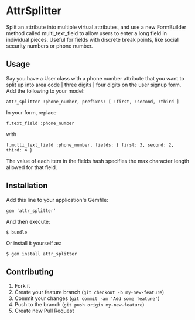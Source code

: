 # AttrSplitter

Split an attribute into multiple virtual attributes, and use a new FormBuilder method called multi_text_field to allow users to enter a long field in individual pieces. Useful for fields with discrete break points, like social security numbers or phone number.

## Usage

Say you have a User class with a phone number attribute that you want to split up into area code | three digits | four digits on the user signup form. Add the following to your model:

    attr_splitter :phone_number, prefixes: [ :first, :second, :third ]

In your form, replace

    f.text_field :phone_number

with

    f.multi_text_field :phone_number, fields: { first: 3, second: 2, third: 4 }

The value of each item in the fields hash specifies the max character length allowed for that field.

## Installation

Add this line to your application's Gemfile:

    gem 'attr_splitter'

And then execute:

    $ bundle

Or install it yourself as:

    $ gem install attr_splitter

## Contributing

1. Fork it
2. Create your feature branch (`git checkout -b my-new-feature`)
3. Commit your changes (`git commit -am 'Add some feature'`)
4. Push to the branch (`git push origin my-new-feature`)
5. Create new Pull Request
